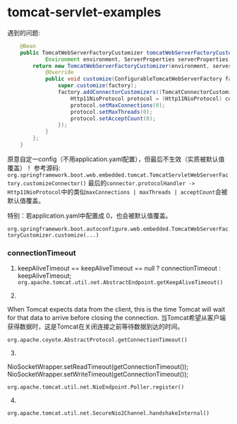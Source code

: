 # tomcat-servlet-examples

遇到的问题:
```JAVA
    @Bean
    public TomcatWebServerFactoryCustomizer tomcatWebServerFactoryCustomizer(
            Environment environment, ServerProperties serverProperties) {
        return new TomcatWebServerFactoryCustomizer(environment, serverProperties){
            @Override
            public void customize(ConfigurableTomcatWebServerFactory factory) {
                super.customize(factory);
                factory.addConnectorCustomizers((TomcatConnectorCustomizer) connector -> {
                    Http11NioProtocol protocol = (Http11NioProtocol) connector.getProtocolHandler();
                    protocol.setMaxConnections(0);
                    protocol.setMaxThreads(0);
                    protocol.setAcceptCount(0);
                });
            }
        };
    }
```
原意自定一config（不用application.yaml配置），但最后不生效（实质被默认值覆盖）！
参考源码: `org.springframework.boot.web.embedded.tomcat.TomcatServletWebServerFactory.customizeConnector()`
最后的`connector.protocolHandler -> Http11NioProtocol`中的类似`maxConnections | maxThreads | acceptCount`会被默认值覆盖。

特别：若application.yaml中配置成 0，也会被默认值覆盖。

`org.springframework.boot.autoconfigure.web.embedded.TomcatWebServerFactoryCustomizer.customize(...)`

### connectionTimeout
1. keepAliveTimeout == keepAliveTimeout == null ? connectionTimeout : keepAliveTimeout;
`org.apache.tomcat.util.net.AbstractEndpoint.getKeepAliveTimeout()`

2. 
When Tomcat expects data from the client, 
this is the time Tomcat will wait for that data to arrive before closing the connection.
当Tomcat希望从客户端获得数据时，这是Tomcat在关闭连接之前等待数据到达的时间。

`org.apache.coyote.AbstractProtocol.getConnectionTimeout()`

3.
NioSocketWrapper.setReadTimeout(getConnectionTimeout());
NioSocketWrapper.setWriteTimeout(getConnectionTimeout());

`org.apache.tomcat.util.net.NioEndpoint.Poller.register()`

4. 
`org.apache.tomcat.util.net.SecureNio2Channel.handshakeInternal()`